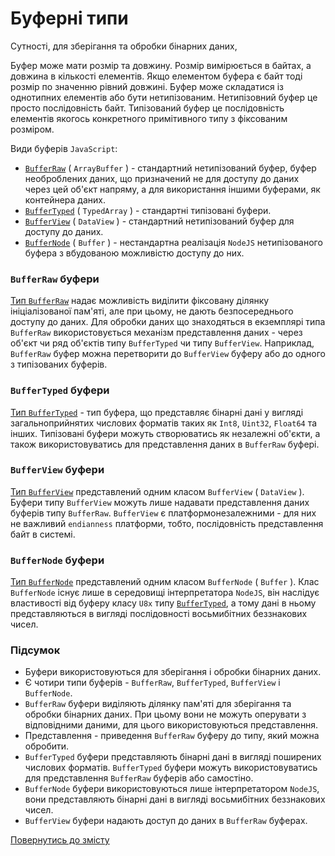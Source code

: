 # Буферні типи

Сутності, для зберігання та обробки бінарних даних,

Буфер може мати розмір та довжину. Розмір вимірюється в байтах, а довжина в кількості елементів. Якщо елементом буфера є байт тоді розмір по значенню рівний довжині. Буфер може складатися із однотипних елементів або бути нетипізованим. Нетипізовний буфер це просто послідовність байт. Типізований буфер це послідовність елементів якогось конкретного примітивного типу з фіксованим розміром.

Види буферів `JavaScript`:

- [`BufferRaw`](BufferRaw.md) ( `ArrayBuffer` ) - стандартний нетипізований буфер, буфер необроблених даних, що призначений не для доступу до даних через цей об'єкт напряму, а для використання іншими буферами, як контейнера даних.
- [`BufferTyped`](BufferTyped.md) ( `TypedArray` ) - стандартні типізовані буфери.
- [`BufferView`](BufferView.md) ( `DataView` ) - стандартний нетипізований буфер для доступу до даних.
- [`BufferNode`](BufferNode.md) ( `Buffer` ) - нестандартна реалізація `NodeJS` нетипізованого буфера з вбудованою можливістю доступу до них.

### `BufferRaw` буфери

[Тип `BufferRaw`](BufferRaw.md) надає можливість виділити фіксовану ділянку ініціалізованої пам'яті, але при цьому, не дають безпосереднього доступу до даних. Для обробки даних що знаходяться в екземплярі типа `BufferRaw` використовується механізм представлення даних - через об'єкт чи ряд об'єктів типу `BufferTyped` чи типу `BufferView`. Наприклад, `BufferRaw` буфер можна перетворити до `BufferView` буферу або до одного з типізованих буферів.

### `BufferTyped` буфери

[Тип `BufferTyped`](BufferTyped.md) - тип буфера, що представляє бінарні дані у вигляді загальноприйнятих числових форматів таких як  `Int8`, `Uint32`, `Float64` та інших. Типізовані буфери можуть створюватись як незалежні об'єкти, а також використовуватись для представлення даних в `BufferRaw` буфері.

### `BufferView` буфери

[Тип `BufferView`](BufferView.md) представлений одним класом `BufferView` ( `DataView` ). Буфери типу `BufferView` можуть лише надавати представлення даних буферів типу `BufferRaw`. `BufferView` є платформонезалежними - для них не важливий `endianness` платформи, тобто, послідовність представлення байт в системі.

### `BufferNode` буфери

[Тип `BufferNode`](BufferNode.md) представлений одним класом `BufferNode` ( `Buffer` ). Клас `BufferNode` існує лише в середовищі інтерпретатора `NodeJS`, він наслідує властивості від буферу класу `U8x` типу [`BufferTyped`](BufferTyped.md), а тому дані в ньому представляються в вигляді послідовності восьмибітних беззнакових чисел.

### Підсумок

- Буфери використовуються для зберігання і обробки бінарних даних.
- Є чотири типи буферів - `BufferRaw`, `BufferTyped`, `BufferView` i `BufferNode`.
- `BufferRaw` буфери виділяють ділянку пам'яті для зберігання та обробки бінарних даних. При цьому вони не можуть оперувати з відповідними даними, для цього використовуються представлення.
- Представлення - приведення `BufferRaw` буферу до типу, який можна обробити.
- `BufferTyped` буфери представляють бінарні дані в вигляді поширених числових форматів. `BufferTyped` буфери можуть використовуватись для представлення `BufferRaw` буферів або самостіно.
- `BufferNode` буфери використовуються лише інтерпретатором `NodeJS`, вони представляють бінарні дані в вигляді восьмибітних беззнакових чисел.
- `BufferView` буфери надають доступ до даних в `BufferRaw` буферах.

[Повернутись до змісту](../README.md#Концепції)
